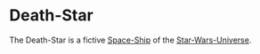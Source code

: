 # Death-Star

The Death-Star is a fictive [Space-Ship](200600001.md) of the [Star-Wars-Universe](200035000.md).